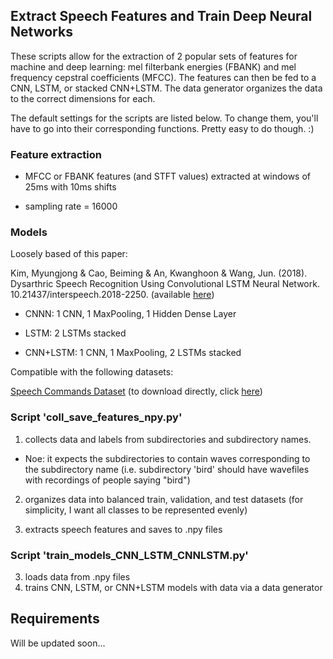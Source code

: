  
## Extract Speech Features and Train Deep Neural Networks

These scripts allow for the extraction of 2 popular sets of features for machine and deep learning: mel filterbank energies (FBANK) and mel frequency cepstral coefficients (MFCC). The features can then be fed to a CNN, LSTM, or stacked CNN+LSTM. The data generator organizes the data to the correct dimensions for each. 

The default settings for the scripts are listed below. To change them, you'll have to go into their corresponding functions. Pretty easy to do though. :)

### Feature extraction

* MFCC or FBANK features (and STFT values) extracted at windows of 25ms with 10ms shifts

* sampling rate = 16000

### Models

Loosely based of this paper: 

Kim, Myungjong & Cao, Beiming & An, Kwanghoon & Wang, Jun. (2018). Dysarthric Speech Recognition Using Convolutional LSTM Neural Network. 10.21437/interspeech.2018-2250. (available <a href="https://www.researchgate.net/publication/327350843_Dysarthric_Speech_Recognition_Using_Convolutional_LSTM_Neural_Network/related">here</a>)

* CNNN: 1 CNN, 1 MaxPooling, 1 Hidden Dense Layer

* LSTM: 2 LSTMs stacked

* CNN+LSTM: 1 CNN, 1 MaxPooling, 2 LSTMs stacked


Compatible with the following datasets:

<a href="https://ai.googleblog.com/2017/08/launching-speech-commands-dataset.html">Speech Commands Dataset</a> (to download directly, click <a href="download.tensorflow.org/data/speech_commands_v0.01.tar.gz">here</a>)


### Script 'coll_save_features_npy.py'
1) collects data and labels from subdirectories and subdirectory names.

* Noe: it expects the subdirectories to contain waves corresponding to the subdirectory name (i.e. subdirectory 'bird' should have wavefiles with recordings of people saying "bird")

2) organizes data into balanced train, validation, and test datasets (for simplicity, I want all classes to be represented evenly)

3) extracts speech features and saves to .npy files

### Script 'train_models_CNN_LSTM_CNNLSTM.py'
3) loads data from .npy files
4) trains CNN, LSTM, or CNN+LSTM models with data via a data generator


## Requirements

Will be updated soon...

